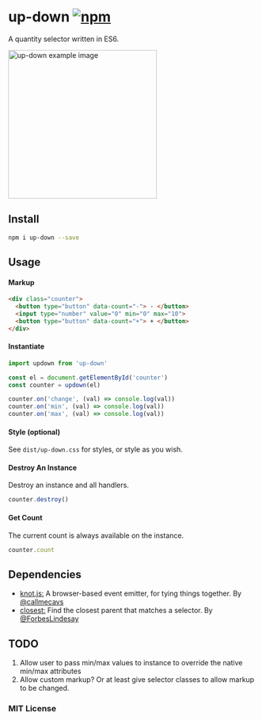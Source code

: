 # up-down  [![npm](https://img.shields.io/npm/v/up-down.svg?maxAge=2592000)](https://www.npmjs.com/package/up-down)
A quantity selector written in ES6.

<img 
  src="https://raw.githubusercontent.com/estrattonbailey/up-down/master/screenshot.png" 
  width="300"
  alt="up-down example image"/>

## Install 
```bash
npm i up-down --save
```

## Usage

#### Markup 
```html
<div class="counter">
  <button type="button" data-count="-"> - </button> 
  <input type="number" value="0" min="0" max="10">
  <button type="button" data-count="+"> + </button> 
</div>
```

#### Instantiate 
```javascript
import updown from 'up-down'

const el = document.getElementById('counter')
const counter = updown(el)

counter.on('change', (val) => console.log(val))
counter.on('min', (val) => console.log(val))
counter.on('max', (val) => console.log(val))
```

#### Style (optional)
See `dist/up-down.css` for styles, or style as you wish.

#### Destroy An Instance
Destroy an instance and all handlers.
```javascript
counter.destroy()
```

#### Get Count
The current count is always available on the instance.
```javascript
counter.count
```

## Dependencies
- [knot.js:](https://github.com/callmecavs/knot.js) A browser-based event emitter, for tying things together. By [@callmecavs](https://github.com/callmecavs)
- [closest:](https://github.com/ForbesLindesay/closest) Find the closest parent that matches a selector. By [@ForbesLindesay](https://github.com/ForbesLindesay)

## TODO
1. Allow user to pass min/max values to instance to override the native min/max attributes
2. Allow custom markup? Or at least give selector classes to allow markup to be changed.

### MIT License
